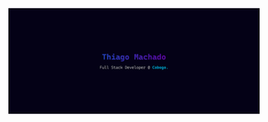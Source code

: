 <a href='https://thiagomachadocdev.vercel.app/' target='_blank'>
  <img align='center' src='./banner.jpg' />
</a>

